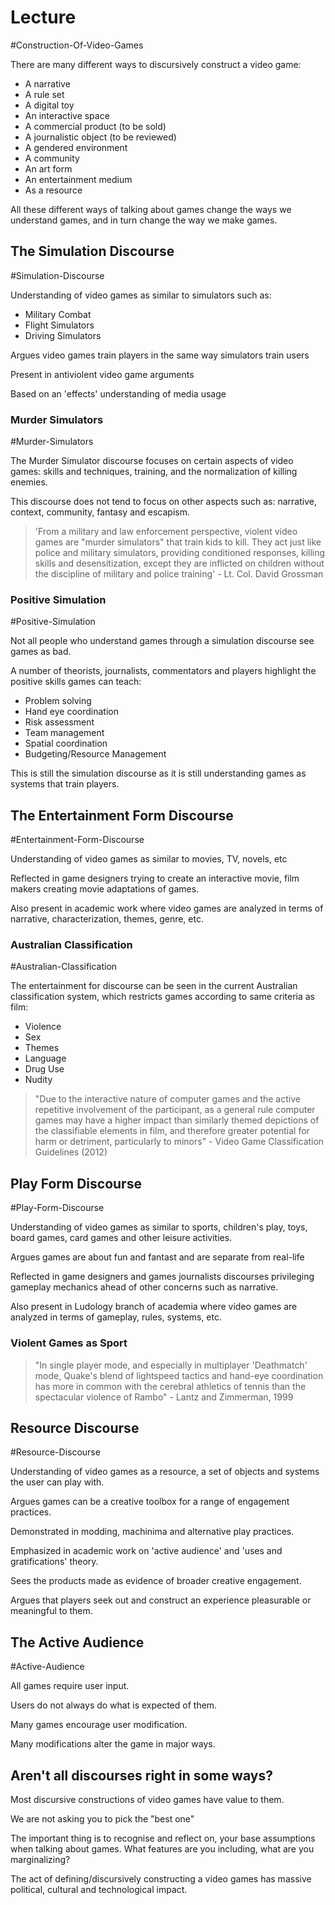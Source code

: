 # Lecture
#Construction-Of-Video-Games

There are many different ways to discursively construct a video game:
- A narrative
- A rule set
- A digital toy
- An interactive space
- A commercial product (to be sold)
- A journalistic object (to be reviewed)
- A gendered environment
- A community
- An art form
- An entertainment medium
- As a resource

All these different ways of talking about games change the ways we understand games, and in turn change the way we make games.


## The Simulation Discourse
#Simulation-Discourse

Understanding of video games as similar to simulators such as:
- Military Combat
- Flight Simulators
- Driving Simulators

Argues video games train players in the same way simulators train users

Present in antiviolent video game arguments

Based on an 'effects' understanding of media usage


### Murder Simulators
#Murder-Simulators

The Murder Simulator discourse focuses on certain aspects of video games: skills and techniques, training, and the normalization of killing enemies.

This discourse does not tend to focus on other aspects such as: narrative, context, community, fantasy and escapism.

> 'From a military and law enforcement perspective, violent video games are "murder simulators" that train kids to kill. They act just like police and military simulators, providing conditioned responses, killing skills and desensitization, except they are inflicted on children without the discipline of military and police training' - Lt. Col. David Grossman

### Positive Simulation
#Positive-Simulation

Not all people who understand games through a simulation discourse see games as bad.

A number of theorists, journalists, commentators and players highlight the positive skills games can teach:
- Problem solving
- Hand eye coordination
- Risk assessment
- Team management
- Spatial coordination
- Budgeting/Resource Management

This is still the simulation discourse as it is still understanding games as systems that train players.



## The Entertainment Form Discourse
#Entertainment-Form-Discourse

Understanding of video games as similar to movies, TV, novels, etc

Reflected in game designers trying to create an interactive movie, film makers creating movie adaptations of games.

Also present in academic work where video games are analyzed in terms of narrative, characterization, themes, genre, etc.

### Australian Classification
#Australian-Classification

The entertainment for discourse can be seen in the current Australian classification system, which restricts games according to same criteria as film:
- Violence
- Sex
- Themes
- Language
- Drug Use
- Nudity

> "Due to the interactive nature of computer games and the active repetitive involvement of the participant, as a general rule computer games may have a higher impact than similarly themed depictions of the classifiable elements in film, and therefore greater potential for harm or detriment, particularly to minors" - Video Game Classification Guidelines (2012)



## Play Form Discourse
#Play-Form-Discourse

Understanding of video games as similar to sports, children's play, toys, board games, card games and other leisure activities.

Argues games are about fun and fantast and are separate from real-life

Reflected in game designers and games journalists discourses privileging gameplay mechanics ahead of other concerns such as narrative.

Also present in Ludology branch of academia where video games are analyzed in terms of gameplay, rules, systems, etc.

### Violent Games as Sport
> "In single player mode, and especially in multiplayer 'Deathmatch' mode, Quake's blend of lightspeed tactics and hand-eye coordination has more in common with the cerebral athletics of tennis than the spectacular violence of Rambo" - Lantz and Zimmerman, 1999



## Resource Discourse
#Resource-Discourse

Understanding of video games as a resource, a set of objects and systems the user can play with.

Argues games can be a creative toolbox for a range of engagement practices.

Demonstrated in modding, machinima and alternative play practices.

Emphasized in academic work on 'active audience' and 'uses and gratifications' theory.

Sees the products made as evidence of broader creative engagement.

Argues that players seek out and construct an experience pleasurable or meaningful to them.


## The Active Audience
#Active-Audience

All games require user input.

Users do not always do what is expected of them.

Many games encourage user modification.

Many modifications alter the game in major ways.



## Aren't all discourses right in some ways?
Most discursive constructions of video games have value to them.

We are not asking you to pick the "best one"

The important thing is to recognise and reflect on, your base assumptions when talking about games. What features are you including, what are you marginalizing?

The act of defining/discursively constructing a video games has massive political, cultural and technological impact.